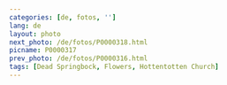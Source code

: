 ```yaml
---
categories: [de, fotos, '']
lang: de
layout: photo
next_photo: /de/fotos/P0000318.html
picname: P0000317
prev_photo: /de/fotos/P0000316.html
tags: [Dead Springbock, Flowers, Hottentotten Church]
---
```

